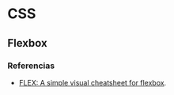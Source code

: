 # CSS

## Flexbox

### Referencias

- [FLEX: A simple visual cheatsheet for flexbox](https://flexbox.malven.co/).


